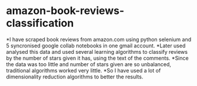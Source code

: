 # amazon-book-reviews-classification
*I have scraped book reviews from amazon.com using python
selenium and 5 syncronised google collab notebooks in one gmail account. 
*Later used analysed this data
and used several learning algorithms to classify reviews by the number of stars given it has, using the text
of the comments. 
*Since the data was too little and number of stars given are so unbalanced, traditional
algorithms worked very little. 
*So I have used a lot of dimensionality reduction algorithms to better the
results.
